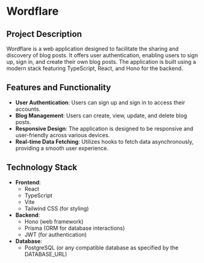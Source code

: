 # Wordflare

## Project Description
Wordflare is a web application designed to facilitate the sharing and discovery of blog posts. It offers user authentication, enabling users to sign up, sign in, and create their own blog posts. The application is built using a modern stack featuring TypeScript, React, and Hono for the backend.

## Features and Functionality
- **User Authentication**: Users can sign up and sign in to access their accounts.
- **Blog Management**: Users can create, view, update, and delete blog posts.
- **Responsive Design**: The application is designed to be responsive and user-friendly across various devices.
- **Real-time Data Fetching**: Utilizes hooks to fetch data asynchronously, providing a smooth user experience.

## Technology Stack
- **Frontend**: 
  - React
  - TypeScript
  - Vite
  - Tailwind CSS (for styling)
- **Backend**: 
  - Hono (web framework)
  - Prisma (ORM for database interactions)
  - JWT (for authentication)
- **Database**: 
  - PostgreSQL (or any compatible database as specified by the DATABASE_URL)
